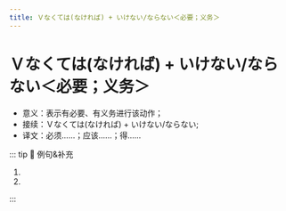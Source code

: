 ```yaml
---
title: Ｖなくては(なければ) + いけない/ならない＜必要；义务＞
---
```

            
# Ｖなくては(なければ) + いけない/ならない＜必要；义务＞

* 意义：表示有必要、有义务进行该动作；
* 接续：Ｖなくては(なければ) + いけない/ならない;
* 译文：必须......；应该......；得......

::: tip :bookmark: 例句&补充

<grammer-content sentence="1. **Ｖなくては(なければ)いけない**表示**说话人认为很有必要，有义务**进行该动作，或者**某种特殊情况要求必须进行该动作**；" />

<div class="bunpou-block">

  <grammer-content id='1-10-7-0' sentence="[日本/にほん]では[家/うち]に[入/はい]るとき、[靴/くつ]を[脱/ぬ]が**なくてはいけない**んでしょう?" trans="在日本，进门之前得脱鞋吧？" />

</div>

<grammer-content sentence="2. **Vなくては(なければ)ならない**多表示**从社会常识来看有必要、有义务**进行该动作，是**人们都认可的一般性的判断**；" />

<div class="bunpou-block">

  <grammer-content id='1-10-7-1' sentence="[私/わたし]の[寮/りょう]は11[時/じ]までに**[帰/かえ]らなければならない**んです。" trans="我宿舍11点前必须回去。" />

</div>

<grammer-content sentence="3. 在口语中**「なくては」**经常说成**「なくちゃ」**，**「なければ」**经常说成**「なきゃ」**，**「いけない」和「ならない」**也时常被**省略**。尤其**「なくちゃ」在自言自语时多用**。" />

<div class="bunpou-block">

1. <grammer-content id='1-10-7-2' sentence="[明日/あした]の[授業/じゅぎょう]で、[日本語/にほんご]で[自己紹介/じこしょうかい]を**し <del>なければ</del> → なきゃ**なりません。" trans="在明天的课上，必须用日语做自我介绍。" />
2. <grammer-content id='1-10-7-3' sentence="もうこんな[時間/じかん]だ。[早/はや]く**[帰/かえ]ら <del>なくては</del> → なくちゃ**。" trans="都这个点儿了，我得早点儿回去了。（自言自语，碎碎念~）" />

</div>

:::
